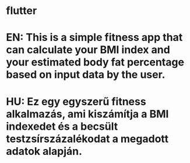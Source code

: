 # flutter
# EN: This is a simple fitness app that can calculate your BMI index and your estimated body fat percentage based on input data by the user.
# HU: Ez egy egyszerű fitness alkalmazás, ami kiszámítja a BMI indexedet és a becsült testzsírszázalékodat a megadott adatok alapján.
